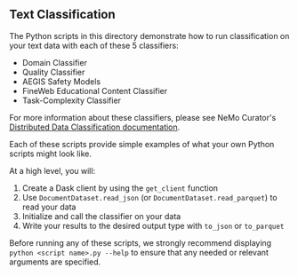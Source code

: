 ## Text Classification

The Python scripts in this directory demonstrate how to run classification on your text data with each of these 5 classifiers:

- Domain Classifier
- Quality Classifier
- AEGIS Safety Models
- FineWeb Educational Content Classifier
- Task-Complexity Classifier

For more information about these classifiers, please see NeMo Curator's [Distributed Data Classification documentation](https://docs.nvidia.com/nemo-framework/user-guide/latest/datacuration/distributeddataclassification.html).

Each of these scripts provide simple examples of what your own Python scripts might look like.

At a high level, you will:

1. Create a Dask client by using the `get_client` function
2. Use `DocumentDataset.read_json` (or `DocumentDataset.read_parquet`) to read your data
3. Initialize and call the classifier on your data
4. Write your results to the desired output type with `to_json` or `to_parquet`

Before running any of these scripts, we strongly recommend displaying `python <script name>.py --help` to ensure that any needed or relevant arguments are specified.
